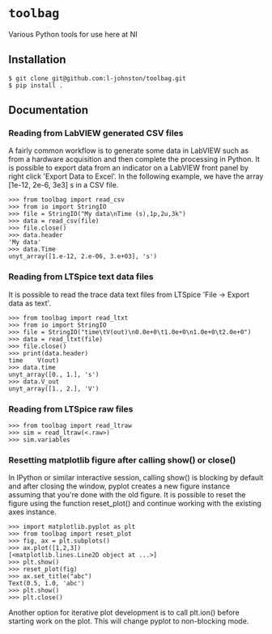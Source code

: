 # `toolbag`
Various Python tools for use here at NI

## Installation

    $ git clone git@github.com:l-johnston/toolbag.git
    $ pip install .

## Documentation
### Reading from LabVIEW generated CSV files
A fairly common workflow is to generate some data in LabVIEW such as from
a hardware acquisition and then complete the processing in Python. It is possible to
export data from an indicator on a LabVIEW front panel by right click 'Export Data to
Excel'. In the following example, we have the array [1e-12, 2e-6, 3e3] s in a CSV file.

    >>> from toolbag import read_csv
    >>> from io import StringIO
    >>> file = StringIO("My data\nTime (s),1p,2u,3k")
    >>> data = read_csv(file)
    >>> file.close()
    >>> data.header
    'My data'
    >>> data.Time
    unyt_array([1.e-12, 2.e-06, 3.e+03], 's')

### Reading from LTSpice text data files
It is possible to read the trace data text files from LTSpice 'File -> Export data as text'.

    >>> from toolbag import read_ltxt
    >>> from io import StringIO
    >>> file = StringIO("time\tV(out)\n0.0e+0\t1.0e+0\n1.0e+0\t2.0e+0")
    >>> data = read_ltxt(file)
    >>> file.close()
    >>> print(data.header)
    time    V(out)
    >>> data.time
    unyt_array([0., 1.], 's')
    >>> data.V_out
    unyt_array([1., 2.], 'V')

### Reading from LTSpice raw files

    >>> from toolbag import read_ltraw
    >>> sim = read_ltraw(<.raw>)
    >>> sim.variables

### Resetting matplotlib figure after calling show() or close()
In IPython or similar interactive session, calling show() is blocking by default
and after closing the window, pyplot creates a new figure instance assuming that
you're done with the old figure. It is possible to reset the figure using the function
reset_plot() and continue working with the existing axes instance.

    >>> import matplotlib.pyplot as plt
    >>> from toolbag import reset_plot
    >>> fig, ax = plt.subplots()
    >>> ax.plot([1,2,3])
    [<matplotlib.lines.Line2D object at ...>]
    >>> plt.show()
    >>> reset_plot(fig)
    >>> ax.set_title("abc")
    Text(0.5, 1.0, 'abc')
    >>> plt.show()
    >>> plt.close()

Another option for iterative plot development is to call plt.ion() before
starting work on the plot. This will change pyplot to non-blocking mode.